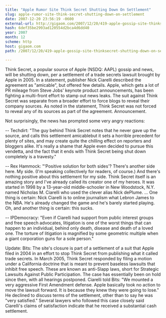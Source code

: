 ```yaml
---
title: "Apple Rumor Site Think Secret Shutting Down On Settlement"
slug: apple-rumor-site-think-secret-shutting-down-on-settlement
date: 2007-12-20 23:56:19 -0600
external-url: http://gigaom.com/2007/12/20/419-apple-gossip-site-thinksecret-shutting-down-on-settlement/
hash: 6def35be2993ad120554d2bca4d6dd40
year: 2007
month: 12
scheme: http
host: gigaom.com
path: /2007/12/20/419-apple-gossip-site-thinksecret-shutting-down-on-settlement/

---
```


Think Secret, a popular source of Apple (NSDQ: AAPL) gossip and news, will be shutting down, per a settlement of a trade secrets lawsuit brought by Apple in 2005. In a statement, publisher Nick Ciarelli described the agreement as "amicable", but offered few details. Apple, which gets a lot of PR mileage from Steve Jobs' keynote product announcements, has been fighting a multi-front effort to stamp out news leaks. The suit against Think Secret was separate from a broader effort to force blogs to reveal their company sources. As noted in the statement, Think Secret was not forced to reveal any of its sources as part of the agreement. Announcement.



Not surprisingly, the news has prompted some very angry reactions:



-- Techdirt: "The guy behind Think Secret notes that he never gave up the source, and calls this settlement amicablebut it sets a horrible precedent for plenty of sites, and may create quite the chilling effect on reporters and bloggers alike. It's really a shame that Apple even decided to pursue this vendetta, and the fact that it ends with Think Secret being shut down completely is a travesty."



-- Rex Hammock: "'Positive solution for both sides'? There's another side here. My side. (I'm speaking collectively for readers, of course.) And there's nothing positive about this settlement for my side. Think Secret itself is an amazing story  and I've already called its creator one of my heroes. It was started in 1998 by a 13-year-old middle-schooler in New Woodstock, N.Y. named Nicholas M. Ciarelli who used the clever alias Nick dePlume. ... One thing is certain: Nick Ciarelli is to online journalism what Lebron James to the NBA. He's already changed the game  and he's barely started playing. Oh, and another thing is certain: this sucks.



-- IPDemocracy: "Even if Ciarelli had support from public interest groups and free speech advocates, litigation is one of the worst things that can happen to an individual, behind only death, disease and death of a loved one. The torture of litigation is magnified by some geometric multiple when a giant corporation guns for a sole person."



Update: Bits: The site's closure is part of a settlement of a suit that Apple filed in 2004 in an effort to stop Think Secret from publishing what it called trade secrets. In March 2005, Think Secret responded by filing a motion under a California doctrine that is meant to prevent baseless lawsuits that inhibit free speech. These are known as anti-Slapp laws, short for Strategic Lawsuits Against Public Participation. The case has essentially been on hold since then, with all hearings postponed. Ciarelli told Bits: "We mounted a very aggressive First Amendment defense. Apple basically took no action to move the lawsuit forward. It is because they knew they were going to lose." He declined to discuss terms of the settlement, other than to say he was "very satisfied." Several lawyers who followed this case closely said Ciarelli's claims of satisfaction indicate that he received a substantial cash settlement.
